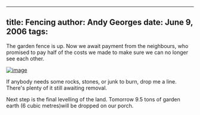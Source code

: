 -----
title:  Fencing
author: Andy Georges
date: June 9, 2006
tags: 
-----







The garden fence is up. Now we await payment from the neighbours, who
promised to pay half of the costs we made to make sure we can no longer
see each other.


[![image](23F6F370-5AA6-42BC-94D3-E19731A543B4-1.jpg)](http://www.flickr.com/photos/itkovian/159835725/)


If anybody needs some rocks, stones, or junk to burn, drop me a line.
There's plenty of it still awaiting removal.


Next step is the final levelling of the land. Tomorrow 9.5 tons of
garden earth (6 cubic metres)will be dropped on our porch.




